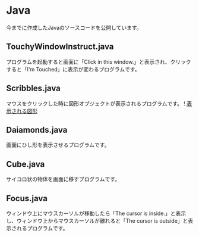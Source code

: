 # Java
今までに作成したJavaのソースコードを公開しています。
## TouchyWindowInstruct.java
プログラムを起動すると画面に「Click in this window.」と表示され、クリックすると「I'm Touched」に表示が変わるプログラムです。

## Scribbles.java
マウスをクリックした時に図形オブジェクトが表示されるプログラムです。
!.[表示される図形](ScriblePicture.JPG "表示される図形")

## Daiamonds.java
画面にひし形を表示させるプログラムです。

## Cube.java
サイコロ状の物体を画面に移すプログラムです。

## Focus.java
ウィンドウ上にマウスカーソルが移動したら「The cursor is inside.」と表示し、ウィンドウ上からマウスカーソルが離れると「The cursor is outside」と表示されるプログラムです。
